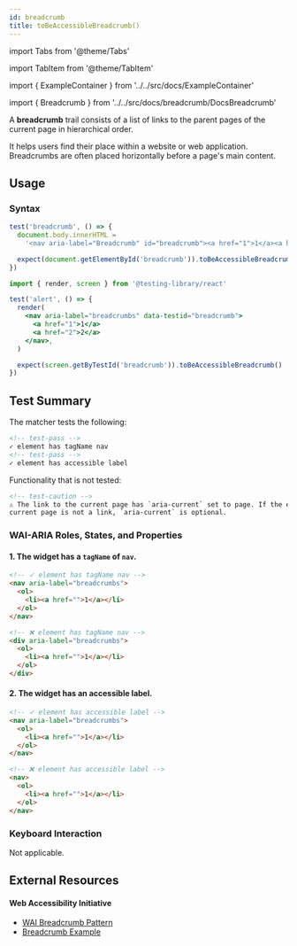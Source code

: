 ```yaml
---
id: breadcrumb
title: toBeAccessibleBreadcrumb()
---
```


import Tabs from '@theme/Tabs'

import TabItem from '@theme/TabItem'

import { ExampleContainer } from '../../src/docs/ExampleContainer'

import { Breadcrumb } from '../../src/docs/breadcrumb/DocsBreadcrumb'

<div className="intro-text">A <strong>breadcrumb</strong> trail consists of a list of links to the parent pages of the current page in hierarchical order.</div>

It helps users find their place within a website or web application. Breadcrumbs are often placed horizontally before a page's main content.

<ExampleContainer size={4}>
  <Breadcrumb />
</ExampleContainer>

## Usage

### Syntax

<Tabs>
<TabItem label="Vanilla JS" value="js">

```js
test('breadcrumb', () => {
  document.body.innerHTML =
    '<nav aria-label="Breadcrumb" id="breadcrumb"><a href="1">1</a><a href="2">2</a></nav>'

  expect(document.getElementById('breadcrumb')).toBeAccessibleBreadcrumb()
})
```

</TabItem>
<TabItem default label="React + Testing Library" value="rtl">

```jsx
import { render, screen } from '@testing-library/react'

test('alert', () => {
  render(
    <nav aria-label="breadcrumbs" data-testid="breadcrumb">
      <a href="1">1</a>
      <a href="2">2</a>
    </nav>,
  )

  expect(screen.getByTestId('breadcrumb')).toBeAccessibleBreadcrumb()
})
```

</TabItem>
</Tabs>

## Test Summary

The matcher tests the following:

```html
<!-- test-pass -->
✓ element has tagName nav
<!-- test-pass -->
✓ element has accessible label
```

Functionality that is not tested:

```html
<!-- test-caution -->
⚠ The link to the current page has `aria-current` set to page. If the element representing the
current page is not a link, `aria-current` is optional.
```

### WAI-ARIA Roles, States, and Properties

#### 1. The widget has a `tagName` of `nav`.

```html
<!-- ✓ element has tagName nav -->
<nav aria-label="breadcrumbs">
  <ol>
    <li><a href="">1</a></li>
  </ol>
</nav>

<!-- ❌ element has tagName nav -->
<div aria-label="breadcrumbs">
  <ol>
    <li><a href="">1</a></li>
  </ol>
</div>
```

#### 2. The widget has an accessible label.

```html
<!-- ✓ element has accessible label -->
<nav aria-label="breadcrumbs">
  <ol>
    <li><a href="">1</a></li>
  </ol>
</nav>

<!-- ❌ element has accessible label -->
<nav>
  <ol>
    <li><a href="">1</a></li>
  </ol>
</nav>
```

### Keyboard Interaction

Not applicable.

## External Resources

#### Web Accessibility Initiative

- [WAI Breadcrumb Pattern](https://www.w3.org/WAI/ARIA/apg/patterns/breadcrumb/)
- [Breadcrumb Example](https://www.w3.org/WAI/ARIA/apg/example-index/breadcrumb/index.html)
